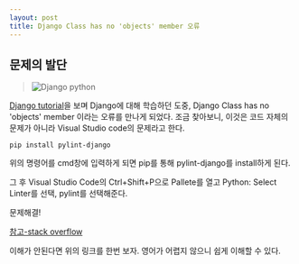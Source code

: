 ```yaml
---
layout: post
title: Django Class has no 'objects' member 오류
---
```

## 문제의 발단
> ![Django python](https://encrypted-tbn0.gstatic.com/images?q=tbn:ANd9GcTzuksJ-XWEbY6bGGpYy95rPqcHHt_yL-BGsz-Hfj15Our0-Hf56Q)

[Django tutorial](https://docs.djangoproject.com/ko/2.2/intro/tutorial03/)을 보며 Django에 대해 학습하던 도중, <span class="highlight-yellow">Django Class has no 'objects' member</span> 이라는 오류를 만나게 되었다. 조금 찾아보니, 이것은 코드 자체의 문제가 아니라 Visual Studio code의 문제라고 한다.

    pip install pylint-django

위의 명령어를 cmd창에 입력하게 되면 pip를 통해 pylint-django를 install하게 된다. 

그 후 Visual Studio Code의 <span class="highlight-green">Ctrl+Shift+P</span>으로 Pallete를 열고 <span class="highlight-green">Python: Select Linter</span>를 선택, pylint를 선택해준다.

문제해결!

[참고-stack overflow](https://stackoverflow.com/questions/45135263/class-has-no-objects-member) 

이해가 안된다면 위의 링크를 한번 보자. 영어가 어렵지 않으니 쉽게 이해할 수 있다.


